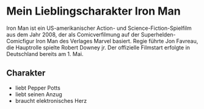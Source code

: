 # Mein Lieblingscharakter Iron Man
Iron Man ist ein US-amerikanischer Action- und Science-Fiction-Spielfilm aus dem Jahr 2008, der als Comicverfilmung auf der Superhelden-Comicfigur Iron Man des Verlages Marvel basiert. Regie führte Jon Favreau, die Hauptrolle spielte Robert Downey jr. Der offizielle Filmstart erfolgte in Deutschland bereits am 1. Mai.
## Charakter
* liebt Pepper Potts
* liebt seinen Anzug
* braucht elektronisches Herz
